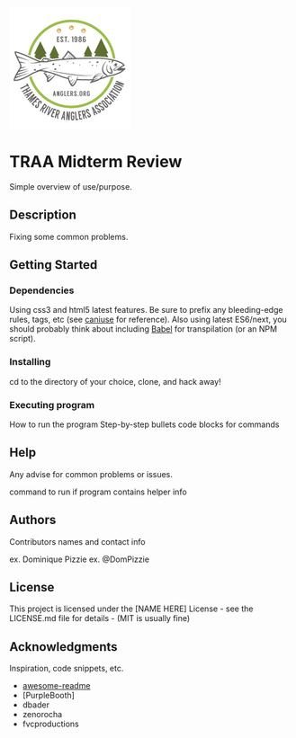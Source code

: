 ![TRAA Logo](images/traa_logo.jpg)

# TRAA Midterm Review

Simple overview of use/purpose.

## Description
Fixing some common problems.

## Getting Started

### Dependencies
Using css3 and html5 latest features. Be sure to prefix any bleeding-edge rules, tags, etc (see [caniuse](https://caniuse.com/) for reference). Also using latest ES6/next, you should probably think about including [Babel](https://babeljs.io/) for transpilation (or an NPM script).

### Installing
cd to the directory of your choice, clone, and hack away!

### Executing program
How to run the program
Step-by-step bullets
code blocks for commands
## Help
Any advise for common problems or issues.

command to run if program contains helper info
## Authors
Contributors names and contact info

ex. Dominique Pizzie
ex. @DomPizzie

## License
This project is licensed under the [NAME HERE] License - see the LICENSE.md file for details - (MIT is usually fine)

## Acknowledgments
Inspiration, code snippets, etc.

* [awesome-readme](https://github.com/matiassingers/awesome-readme)
* [PurpleBooth]
* dbader
* zenorocha
* fvcproductions